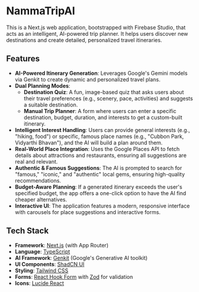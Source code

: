 # NammaTripAI

This is a Next.js web application, bootstrapped with Firebase Studio, that acts as an intelligent, AI-powered trip planner. It helps users discover new destinations and create detailed, personalized travel itineraries.

## Features

- **AI-Powered Itinerary Generation**: Leverages Google's Gemini models via Genkit to create dynamic and personalized travel plans.
- **Dual Planning Modes**:
  - **Destination Quiz**: A fun, image-based quiz that asks users about their travel preferences (e.g., scenery, pace, activities) and suggests a suitable destination.
  - **Manual Trip Planner**: A form where users can enter a specific destination, budget, duration, and interests to get a custom-built itinerary.
- **Intelligent Interest Handling**: Users can provide general interests (e.g., "hiking, food") or specific, famous place names (e.g., "Cubbon Park, Vidyarthi Bhavan"), and the AI will build a plan around them.
- **Real-World Place Integration**: Uses the Google Places API to fetch details about attractions and restaurants, ensuring all suggestions are real and relevant.
- **Authentic & Famous Suggestions**: The AI is prompted to search for "famous," "iconic," and "authentic" local gems, ensuring high-quality recommendations.
- **Budget-Aware Planning**: If a generated itinerary exceeds the user's specified budget, the app offers a one-click option to have the AI find cheaper alternatives.
- **Interactive UI**: The application features a modern, responsive interface with carousels for place suggestions and interactive forms.

## Tech Stack

- **Framework**: [Next.js](https://nextjs.org/) (with App Router)
- **Language**: [TypeScript](https://www.typescriptlang.org/)
- **AI Framework**: [Genkit](https://firebase.google.com/docs/genkit) (Google's Generative AI toolkit)
- **UI Components**: [ShadCN UI](https://ui.shadcn.com/)
- **Styling**: [Tailwind CSS](https://tailwindcss.com/)
- **Forms**: [React Hook Form](https://react-hook-form.com/) with [Zod](https://zod.dev/) for validation
- **Icons**: [Lucide React](https://lucide.dev/)
